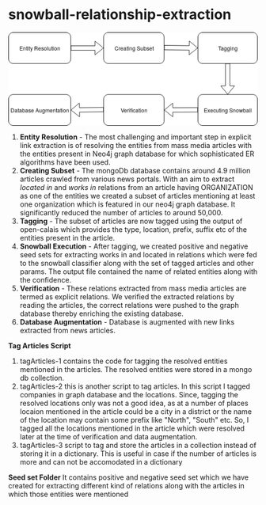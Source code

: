 # snowball-relationship-extraction
<p align="center"><img src="./snowball_flowchart.png" align="center"> </img> </p>

1. **Entity Resolution** - The most challenging and important step in explicit link extraction is of resolving the entities from mass media articles with the entities present in Neo4j graph database for which sophisticated ER algorithms have been used. 
1. **Creating Subset** - The mongoDb database contains around 4.9 million articles crawled from various news portals. With an aim to extract *located in* and *works in* relations from an article having ORGANIZATION as one of the entities we created a subset of articles mentioning at least one organization which is featured in our neo4j graph database. It significantly reduced the number of articles to around 50,000.
1. **Tagging** - The subset of articles are now tagged using the output of open-calais which provides the type, location, prefix, suffix etc of the entities present in the article.
1. **Snowball Execution** - After tagging, we created positive and negative seed sets for extracting works in and located in relations which were fed to the snowball classifier along with the set of tagged articles and other params. The output file contained the name of related entities along with the confidence.
1. **Verification** - These relations extracted from mass media articles are termed as explicit relations. We verified the extracted relations by reading the articles, the correct relations were pushed to the graph database thereby enriching the existing database.
1. **Database Augmentation** - Database is augmented with new links extracted from news articles.    

**Tag Articles Script**
1. tagArticles-1 contains the code for tagging the resolved entities mentioned in the articles. The resolved entities were stored in a mongo db collection.
1. tagArticles-2 this is another script to tag articles. In this script I tagged companies in graph database and the locations. Since, tagging the resolved locations only was not a good idea, as at a number of places locaion mentioned in the article could be a city in a district or the name of the location may contain some prefix like "North", "South" etc. So, I tagged all the locations mentioned in the article which were resolved later at the time of verification and data augmentation.
1. tagArticles-3 script to tag and store the articles in a collection instead of storing it in a dictionary. This is useful in case if the number of articles is more and can not be accomodated in a dictionary

**Seed set Folder** It contains positive and negative seed set which we have created for extracting different kind of relations along with the articles in which those entities were mentioned
